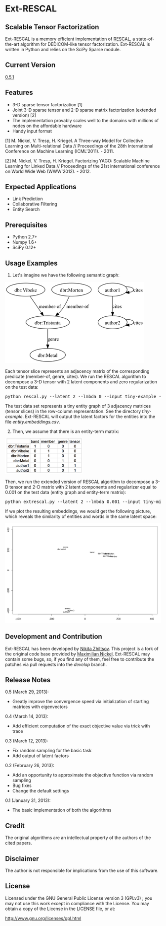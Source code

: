 Ext-RESCAL
=================

Scalable Tensor Factorization
------------------------------

Ext-RESCAL is a memory efficient implementation of [RESCAL](http://www.cip.ifi.lmu.de/~nickel/data/slides-icml2011.pdf), a state-of-the-art algorithm for DEDICOM-like tensor factorization. Ext-RESCAL is written in Python and relies on the SciPy Sparse module.

Current Version
------------
[0.5.1](https://github.com/nzhiltsov/Ext-RESCAL/archive/0.5.1.zip)

Features
------------

* 3-D sparse tensor factorization [1]
* Joint 3-D sparse tensor and 2-D sparse matrix factorization (extended version) [2]
* The implementation provably scales well to the domains with millions of nodes on the affordable hardware
* Handy input format

[1] M. Nickel, V. Tresp, H. Kriegel. A Three-way Model for Collective Learning on Multi-relational Data // Proceedings of the 28th International Conference on Machine Learning (ICML'2011). - 2011. 

[2] M. Nickel, V. Tresp, H. Kriegel. Factorizing YAGO: Scalable Machine Learning for Linked Data // Proceedings of the 21st international conference on World Wide Web (WWW'2012). - 2012.

Expected Applications
----------------------
* Link Prediction
* Collaborative Filtering
* Entity Search

Prerequisites
----------------------
* Python 2.7+
* Numpy 1.6+
* SciPy 0.12+

Usage Examples
----------------------

1) Let's imagine we have the following semantic graph:

![semantic-graph](tiny-mixed-example/semantic-graph.png)

Each tensor slice represents an adjacency matrix of the corresponding predicate (member-of, genre, cites). We run the RESCAL algorithm to decompose a 3-D tensor with 2 latent components and zero regularization on the test data:

<pre>python rescal.py --latent 2 --lmbda 0 --input tiny-example --outputentities entity.embeddings.csv --outputfactors latent.factors.csv --log rescal.log</pre>

The test data set represents a tiny entity graph of 3 adjacency matrices (tensor slices) in the row-column representation. See the directory <i>tiny-example</i>.  Ext-RESCAL will output the latent factors for the entities into the file <i>entity.embeddings.csv</i>.

2) Then, we assume that there is an entity-term matrix:

![entity-term-matrix](tiny-mixed-example/entity-term-matrix.png)

Then, we run the extended version of RESCAL algorithm to decompose a 3-D tensor and 2-D matrix with 2 latent components and regularizer equal to 0.001 on the test data (entity graph and entity-term matrix):

<pre>python extrescal.py --latent 2 --lmbda 0.001 --input tiny-mixed-example --outputentities entity.embeddings.csv --outputterms term.embeddings.csv --outputfactors latent.factors.csv --log extrescal.log</pre>

If we plot the resulting embeddings, we would get the following picture, which reveals the similarity of entities and words in the same latent space:

![latent-space-visualization](tiny-mixed-example/TinyMixedExample.png)

Development and Contribution
----------------------

Ext-RESCAL has been developed by [Nikita Zhiltsov](http://cll.niimm.ksu.ru/cms/lang/en_US/main/people/zhiltsov). This project is a fork of the original code base provided by [Maximilian Nickel](http://www.cip.ifi.lmu.de/~nickel/). Ext-RESCAL may contain some bugs, so, if you find any of them, feel free to contribute the patches via pull requests into the _develop_ branch.


Release Notes
------------

0.5 (March 29, 2013):

* Greatly improve the convergence speed via initialization of starting matrices with eigenvectors

0.4 (March 14, 2013):

* Add efficient computation of the exact objective value via trick with trace

0.3 (March 12, 2013):

* Fix random sampling for the basic task
* Add output of latent factors

0.2 (February 26, 2013): 

* Add an opportunity to approximate the objective function via random sampling
* Bug fixes
* Change the default settings

0.1 (January 31, 2013):

* The basic implementation of both the algorithms

Credit
----------------------

The original algorithms are an intellectual property of the authors of the cited papers.

Disclaimer
---------------------
The author is not responsible for implications from the use of this software.

License
---------------------

Licensed under the GNU General Public License version 3 (GPLv3) ;
you may not use this work except in compliance with the License.
You may obtain a copy of the License in the LICENSE file, or at:

   http://www.gnu.org/licenses/gpl.html
